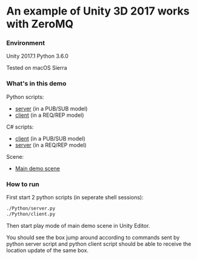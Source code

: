 An example of Unity 3D 2017 works with ZeroMQ
=============================================

### Environment

Unity 2017.1
Python 3.6.0

Tested on macOS Sierra

### What's in this demo

Python scripts:

- [server](Python/server.py) (in a PUB/SUB model)
- [client](Python/client.py) (in a REQ/REP model)

C# scripts:

- [client](Assets/ClientObject.cs) (in a PUB/SUB model)
- [server](Assets/ServerObject.cs) (in a REQ/REP model)

Scene:

- [Main demo scene](Assets/main.unity)

### How to run

First start 2 python scripts (in seperate shell sessions):

```bash
./Python/server.py
./Python/client.py
```

Then start play mode of main demo scene in Unity Editor.

You should see the box jump around according to commands sent by python server script and python client script should be able to receive the location update of the same box.

